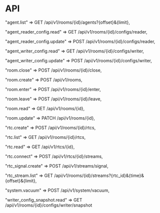 # API

"agent.list" => GET /api/v1/rooms/{id}/agents?{offset}&{limit},

"agent_reader_config.read" => GET /api/v1/rooms/{id}/configs/reader,

"agent_reader_config.update" => POST /api/v1/rooms/{id}/configs/reader,

"agent_writer_config.read" => GET /api/v1/rooms/{id}/configs/writer,

"agent_writer_config.update" => POST /api/v1/rooms/{id}/configs/writer,

"room.close" => POST /api/v1/rooms/{id}/close,

"room.create" => POST /api/v1/rooms,

"room.enter" => POST /api/v1/rooms/{id}/enter,

"room.leave" => POST /api/v1/rooms/{id}/leave,

"room.read" => GET /api/v1/rooms/{id},

"room.update" => PATCH /api/v1/rooms/{id},

"rtc.create" => POST /api/v1/rooms/{id}/rtcs,

"rtc.list" => GET /api/v1/rooms/{id}/rtcs,

"rtc.read" => GET /api/v1/rtcs/{id},

"rtc.connect" => POST /api/v1/rtcs/{id}/streams,

"rtc_signal.create" => POST /api/v1/streams/signal,

"rtc_stream.list" => GET /api/v1/rooms/{id}/streams?{rtc_id}&{time}&{offset}&{limit},

"system.vacuum" => POST /api/v1/system/vacuum,

"writer_config_snapshot.read" => GET /api/v1/rooms/{id}/configs/writer/snapshot
